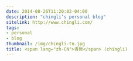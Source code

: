 ```yaml
---
date: 2014-08-26T11:20:02-04:00
description: "chingli’s personal blog"
sitelink: http://www.chingli.com/
tags:
- personal
- blog
thumbnail: /img/chingli-tn.jpg
title: <span lang="zh-CN">青砾</span> (chingli)
---
```


